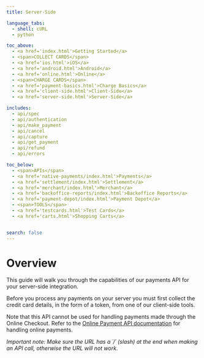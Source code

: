```yaml
---
title: Server-Side

language_tabs:
  - shell: cURL
  - python

toc_above:
  - <a href='index.html'>Getting Started</a>
  - <span>COLLECT CARDS</span>
  - <a href='ios.html'>iOS</a>
  - <a href='android.html'>Android</a>
  - <a href='online.html'>Online</a>
  - <span>CHARGE CARDS</span>
  - <a href='payment-basics.html'>Charge Basics</a>
  - <a href='client-side.html'>Client-Side</a>
  - <a href='server-side.html'>Server-Side</a>

includes:
  - api/spec
  - api/authentication
  - api/make_payment
  - api/cancel
  - api/capture
  - api/get_payment
  - api/refund
  - api/errors

toc_below:
  - <span>APIs</span>
  - <a href='native-payments/index.html'>Payments</a>
  - <a href='settlement/index.html'>Settlement</a>
  - <a href='merchant/index.html'>Merchant</a>
  - <a href='backoffice-reports/index.html'>Backoffice Reports</a>
  - <a href='payment-depot/index.html'>Payment Depot</a>
  - <span>TOOLS</span>
  - <a href='testcards.html'>Test Cards</a>
  - <a href='carts.html'>Shopping Carts</a>


search: false
---
```


# Overview

This guide will walk you through the capabilities of our payments API for your server-side integration.

Before you process any payments on your server you must first collect the credit card details, in the form of a token, from one of our client-side tools.

Note that this API cannot be used for handling payments made through the Online Checkout. Refer to the [Online Payment API documentation](https://transaction-v1.api.epay.eu/help) for handling online payments.

*Important note: Make sure the URL has a ´/´ (slash) at the end when making an API call, otherwise the URL will not work.*
